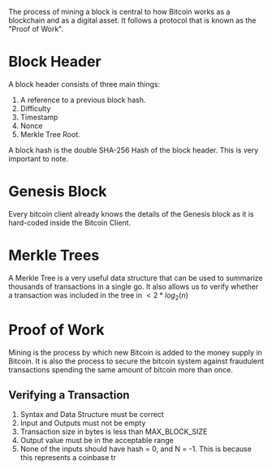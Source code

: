 The process of mining a block is central to how Bitcoin works as a blockchain and as a digital asset. It follows a protocol that is known as the "Proof of Work".
# Block Header
A block header consists of three main things:
1. A reference to a previous block hash.
2. Difficulty
3. Timestamp
4. Nonce
5. Merkle Tree Root.

A block hash is the double SHA-256 Hash of the block header. This is very important to note.
# Genesis Block
Every bitcoin client already knows the details of the Genesis block as it is hard-coded inside the Bitcoin Client. 
# Merkle Trees
A Merkle Tree is a very useful data structure that can be used to summarize thousands of transactions in a single go. It also allows us to verify whether a transaction was included in the tree in $< 2 * log_2(n)$ 
# Proof of Work
Mining is the process by which new Bitcoin is added to the money supply in Bitcoin. It is also the process to secure the bitcoin system against fraudulent transactions spending the same amount of bitcoin more than once. 
## Verifying a Transaction
1. Syntax and Data Structure must be correct
2. Input and Outputs must not be empty
3. Transaction size in bytes is less than MAX_BLOCK_SIZE
4. Output value must be in the acceptable range
5. None of the inputs should have hash = 0, and N = -1. This is because this represents a coinbase tr